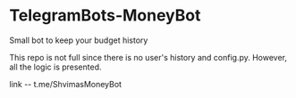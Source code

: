 # TelegramBots-MoneyBot
Small bot to keep your budget history

This repo is not full since there is no user's history and config.py. However, all the logic is presented.

link -- t.me/ShvimasMoneyBot
